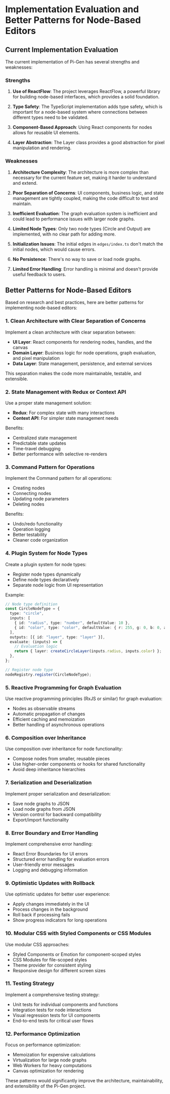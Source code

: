 # Implementation Evaluation and Better Patterns for Node-Based Editors

## Current Implementation Evaluation

The current implementation of Pi-Gen has several strengths and weaknesses:

### Strengths

1. **Use of ReactFlow**: The project leverages ReactFlow, a powerful library for building node-based interfaces, which provides a solid foundation.

2. **Type Safety**: The TypeScript implementation adds type safety, which is important for a node-based system where connections between different types need to be validated.

3. **Component-Based Approach**: Using React components for nodes allows for reusable UI elements.

4. **Layer Abstraction**: The Layer class provides a good abstraction for pixel manipulation and rendering.

### Weaknesses

1. **Architecture Complexity**: The architecture is more complex than necessary for the current feature set, making it harder to understand and extend.

2. **Poor Separation of Concerns**: UI components, business logic, and state management are tightly coupled, making the code difficult to test and maintain.

3. **Inefficient Evaluation**: The graph evaluation system is inefficient and could lead to performance issues with larger node graphs.

4. **Limited Node Types**: Only two node types (Circle and Output) are implemented, with no clear path for adding more.

5. **Initialization Issues**: The initial edges in `edges/index.ts` don't match the initial nodes, which would cause errors.

6. **No Persistence**: There's no way to save or load node graphs.

7. **Limited Error Handling**: Error handling is minimal and doesn't provide useful feedback to users.

## Better Patterns for Node-Based Editors

Based on research and best practices, here are better patterns for implementing node-based editors:

### 1. Clean Architecture with Clear Separation of Concerns

Implement a clean architecture with clear separation between:

- **UI Layer**: React components for rendering nodes, handles, and the canvas
- **Domain Layer**: Business logic for node operations, graph evaluation, and pixel manipulation
- **Data Layer**: State management, persistence, and external services

This separation makes the code more maintainable, testable, and extensible.

### 2. State Management with Redux or Context API

Use a proper state management solution:

- **Redux**: For complex state with many interactions
- **Context API**: For simpler state management needs

Benefits:

- Centralized state management
- Predictable state updates
- Time-travel debugging
- Better performance with selective re-renders

### 3. Command Pattern for Operations

Implement the Command pattern for all operations:

- Creating nodes
- Connecting nodes
- Updating node parameters
- Deleting nodes

Benefits:

- Undo/redo functionality
- Operation logging
- Better testability
- Cleaner code organization

### 4. Plugin System for Node Types

Create a plugin system for node types:

- Register node types dynamically
- Define node types declaratively
- Separate node logic from UI representation

Example:

```typescript
// Node type definition
const CircleNodeType = {
  type: "circle",
  inputs: [
    { id: "radius", type: "number", defaultValue: 10 },
    { id: "color", type: "color", defaultValue: { r: 255, g: 0, b: 0, a: 1 } },
  ],
  outputs: [{ id: "layer", type: "layer" }],
  evaluate: (inputs) => {
    // Evaluation logic
    return { layer: createCircleLayer(inputs.radius, inputs.color) };
  },
};

// Register node type
nodeRegistry.register(CircleNodeType);
```

### 5. Reactive Programming for Graph Evaluation

Use reactive programming principles (RxJS or similar) for graph evaluation:

- Nodes as observable streams
- Automatic propagation of changes
- Efficient caching and memoization
- Better handling of asynchronous operations

### 6. Composition over Inheritance

Use composition over inheritance for node functionality:

- Compose nodes from smaller, reusable pieces
- Use higher-order components or hooks for shared functionality
- Avoid deep inheritance hierarchies

### 7. Serialization and Deserialization

Implement proper serialization and deserialization:

- Save node graphs to JSON
- Load node graphs from JSON
- Version control for backward compatibility
- Export/import functionality

### 8. Error Boundary and Error Handling

Implement comprehensive error handling:

- React Error Boundaries for UI errors
- Structured error handling for evaluation errors
- User-friendly error messages
- Logging and debugging information

### 9. Optimistic Updates with Rollback

Use optimistic updates for better user experience:

- Apply changes immediately in the UI
- Process changes in the background
- Roll back if processing fails
- Show progress indicators for long operations

### 10. Modular CSS with Styled Components or CSS Modules

Use modular CSS approaches:

- Styled Components or Emotion for component-scoped styles
- CSS Modules for file-scoped styles
- Theme provider for consistent styling
- Responsive design for different screen sizes

### 11. Testing Strategy

Implement a comprehensive testing strategy:

- Unit tests for individual components and functions
- Integration tests for node interactions
- Visual regression tests for UI components
- End-to-end tests for critical user flows

### 12. Performance Optimization

Focus on performance optimization:

- Memoization for expensive calculations
- Virtualization for large node graphs
- Web Workers for heavy computations
- Canvas optimization for rendering

These patterns would significantly improve the architecture, maintainability, and extensibility of the Pi-Gen project.
